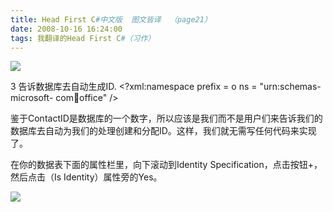 ```yaml
---
title: Head First C#中文版  图文皆译  （page21）
date: 2008-10-16 16:24:00
tags: 我翻译的Head First C#（习作）
---
```

![](https://p-blog.csdn.net/images/p_blog_csdn_net/cuipengfei1/EntryImages/20081016/%E6%88%AA%E5%9B%BE00.jpg)

3  告诉数据库去自动生成ID.  <?xml:namespace prefix = o ns = "urn:schemas-microsoft-
com:office:office" />

鉴于ContactID是数据库的一个数字，所以应该是我们而不是用户们来告诉我们的数据库去自动为我们的处理创建和分配ID。这样，我们就无需写任何代码来实现了。

在你的数据表下面的属性栏里，向下滚动到Identity Specification，点击按钮+，然后点击（Is Identity）属性旁的Yes。

![](https://p-blog.csdn.net/images/p_blog_csdn_net/cuipengfei1/EntryImages/20081016/%E6%88%AA%E5%9B%BE01.jpg)



